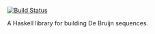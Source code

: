 [![Build Status](http://img.shields.io/travis/vpeurala/DeBruijn/master.svg)](https://travis-ci.org/vpeurala/DeBruijn)

A Haskell library for building De Bruijn sequences.

